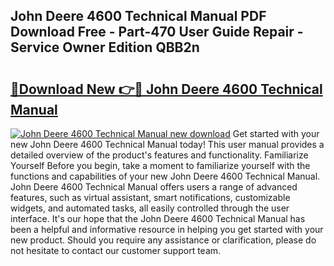 ## John Deere 4600 Technical Manual PDF Download Free - Part-470 User Guide Repair - Service Owner Edition QBB2n

# <h2><a href="http://bc87506.oget.top/?id=John+Deere+4600+Technical+Manual">🔗Download New 👉🔴 John Deere 4600 Technical Manual</a></h2>

[![John Deere 4600 Technical Manual new download](https://i.imgur.com/5g1atiW.png)](http://bc87506.oget.top/?id=John+Deere+4600+Technical+Manual)
Get started with your new John Deere 4600 Technical Manual today! This user manual provides a detailed overview of the product's features and functionality. Familiarize Yourself Before you begin, take a moment to familiarize yourself with the functions and capabilities of your new John Deere 4600 Technical Manual. John Deere 4600 Technical Manual offers users a range of advanced features, such as virtual assistant, smart notifications, customizable widgets, and automated tasks, all easily controlled through the user interface. It's our hope that the John Deere 4600 Technical Manual has been a helpful and informative resource in helping you get started with your new product. Should you require any assistance or clarification, please do not hesitate to contact our customer support team.
